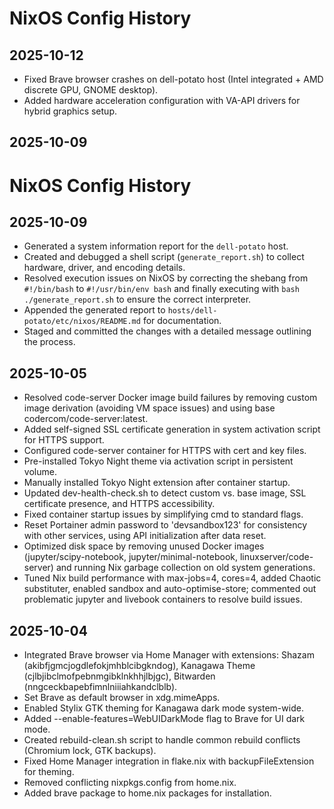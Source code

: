 # NixOS Config History

## 2025-10-12
- Fixed Brave browser crashes on dell-potato host (Intel integrated + AMD discrete GPU, GNOME desktop).
- Added hardware acceleration configuration with VA-API drivers for hybrid graphics setup.

## 2025-10-09
# NixOS Config History

## 2025-10-09
- Generated a system information report for the `dell-potato` host.
- Created and debugged a shell script (`generate_report.sh`) to collect hardware, driver, and encoding details.
- Resolved execution issues on NixOS by correcting the shebang from `#!/bin/bash` to `#!/usr/bin/env bash` and finally executing with `bash ./generate_report.sh` to ensure the correct interpreter.
- Appended the generated report to `hosts/dell-potato/etc/nixos/README.md` for documentation.
- Staged and committed the changes with a detailed message outlining the process.

## 2025-10-05
- Resolved code-server Docker image build failures by removing custom image derivation (avoiding VM space issues) and using base codercom/code-server:latest.
- Added self-signed SSL certificate generation in system activation script for HTTPS support.
- Configured code-server container for HTTPS with cert and key files.
- Pre-installed Tokyo Night theme via activation script in persistent volume.
- Manually installed Tokyo Night extension after container startup.
- Updated dev-health-check.sh to detect custom vs. base image, SSL certificate presence, and HTTPS accessibility.
- Fixed container startup issues by simplifying cmd to standard flags.
- Reset Portainer admin password to 'devsandbox123' for consistency with other services, using API initialization after data reset.
- Optimized disk space by removing unused Docker images (jupyter/scipy-notebook, jupyter/minimal-notebook, linuxserver/code-server) and running Nix garbage collection on old system generations.
- Tuned Nix build performance with max-jobs=4, cores=4, added Chaotic substituter, enabled sandbox and auto-optimise-store; commented out problematic jupyter and livebook containers to resolve build issues.

## 2025-10-04
- Integrated Brave browser via Home Manager with extensions: Shazam (akibfjgmcjogdlefokjmhblcibgkndog), Kanagawa Theme (cjlbjibclmofpebnmgibklnkhhjlbjgc), Bitwarden (nngceckbapebfimnlniiiahkandclblb).
- Set Brave as default browser in xdg.mimeApps.
- Enabled Stylix GTK theming for Kanagawa dark mode system-wide.
- Added --enable-features=WebUIDarkMode flag to Brave for UI dark mode.
- Created rebuild-clean.sh script to handle common rebuild conflicts (Chromium lock, GTK backups).
- Fixed Home Manager integration in flake.nix with backupFileExtension for theming.
- Removed conflicting nixpkgs.config from home.nix.
- Added brave package to home.nix packages for installation.